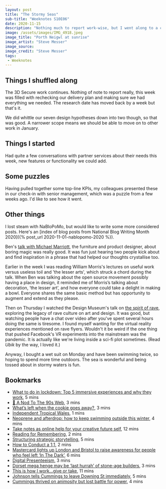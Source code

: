 ```yaml
---
layout: post
title: "The Stormy Seas"
sub-title: "Weeknotes S10E06"
date: 2020-11-15
description: "Nothing much to report work-wise, but I went along to a couple of online talks this week."
image: /assets/images/IMG_4918.jpeg
image_title: "Porth Neigwl at sunrise"
image_artist: "Steve Messer"
image_source: 
image_credit: "Steve Messer"
tags:
 - Weeknotes
---
```


## Things I shuffled along

The 3D Secure work continues. Nothing of note to report really, this week was filled with rechecking our delivery plan and making sure we had everything we needed. The research date has moved back by a week but that's it.

We did whittle our seven design hypotheses down into two though, so that was good. A narrower scope means we should be able to move on to other work in January.

## Things I started

Had quite a few conversations with partner services about their needs this week, new features or functionality we could add. 

## Some puzzles

Having pulled together some top-line KPIs, my colleagues presented these in our check-in with senior management, which was a puzzle from a few weeks ago. I'd like to see how it went. 

## Other things

I lost steam with NaBloPoMo, but would like to write some more considered posts. Here's an [index of blog posts from National Blog Writing Month 2020]({% post_url 2020-11-01-nablopomo-2020 %}). 

Ben's [talk with Michael Marriott](https://noisydecentgraphics.typepad.com/design/2020/11/rdi-insights-talk-tuesday-night.html), the furniture and product designer, about boring magic was really good. It was fun just hearing two people kick about and find inspiration in a phrase that had helped our thoughts crystallise too. 

Earlier in the week I was reading William Morris's lectures on useful work versus useless toil and 'the lesser arts', which struck a chord during the talk. When Ben was talking about the open source movement possibly having a place in design, it reminded me of Morris’s talking about decoration, ‘the lesser art’, and how everyone could take a delight in making a bowl. Everyone shares the same basic method but has opportunity to augment and extend as they please.

Then on Thursday I watched the Design Museum's talk on [the spirit of rave](https://designmuseum.org/whats-on/talks-courses-and-workshops-3/the-spirit-of-rave-event), exploring the legacy of rave culture on art and design. It was good, but watching people have a chat over video after you've spent several hours doing the same is tiresome. I found myself wanting for the virtual reality experiences mentioned on rave flyers. Wouldn't it be weird if the one thing that pushed Facebook's VR experiments into the mainstream was the pandemic. It is actually like we're living inside a sci-fi plot sometimes. (Read _Ubik_ by the way, I loved it.)

Anyway, I bought a wet suit on Monday and have been swimming twice, so hoping to spend more time outdoors. The sea is wonderful and being tossed about in stormy waters is fun.

## Bookmarks

- [What to do in lockdown: Top 5 immersive experiences and why they work](https://www.furthermore.co.uk/what-to-do-in-lockdown), 5 mins
- [💾 A Nod To The 90s Web](https://kevq.uk/a-nod-to-the-90s-web/), 3 mins
- [What’s left when the cookie goes away?](https://www.searchenginewatch.com/2020/11/02/whats-left-when-the-cookie-goes-away/), 3 mins
- [Independent Tropical Wales](http://babylonwales.blogspot.com/2012/01/independent-tropical-wales.html), 1 mins
- [Neoprene and afterdrop: how to keep swimming outside this winter](https://www.theguardian.com/lifeandstyle/2020/oct/29/neoprene-and-afterdrop-how-to-keep-swimming-outside-this-winter), 4 mins
- [Take notes as online help for your creative future self](https://blog.joepairman.com/2020/08/03/take-notes-as-online-help-for-your-creative-future-self/), 12 mins
- [Reading for Remembering](https://breder.org/3/), 2 mins
- [Structuring strategic storytelling](https://medium.com/school-of-planning/structuring-strategic-storytelling-5b2afb1a4486), 5 mins
- [How to Conduct a 1:1](https://academy.nobl.io/how-to-conduct-a-11/), 2 mins
- [Mastercard lights up London and Bristol to raise awareness for people who feel left ‘In The Dark’](https://newsroom.mastercard.com/eu/news-briefs/mastercard-lights-up-london-and-bristol-to-raise-awareness-for-people-who-feel-left-in-the-dark/), 6 mins
- [Digital Presenteeism](https://digitalpeople.blog.gov.uk/2020/10/27/digital-presenteeism/), 3 mins
- [Dorset mega henge may be ‘last hurrah’ of stone-age builders](https://www.theguardian.com/science/2020/nov/04/dorset-mega-henge-stone-age), 3 mins
- [This is how I work…give or take](https://tobiogunsina.com/this-is-how-i-work-give-or-take/), 11 mins
- [Johnson tells Cummings to leave Downing St immediately](https://on.ft.com/2IBppjq), 5 mins
- [Cummings thrived on animosity but lost battle for power](https://on.ft.com/36D36Ck), 4 mins